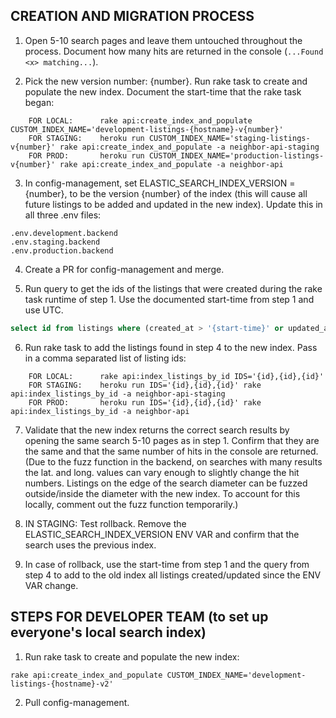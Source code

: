 <!-- TITLE: Creating New Elastic Search Index and Migrating Listings -->

## CREATION AND MIGRATION PROCESS

1) Open 5-10 search pages and leave them untouched throughout the process. Document how many hits are returned in the console (`...Found <x> matching...`).

2) Pick the new version number: {number}. Run rake task to create and populate the new index. Document the start-time that the rake task began:

```text
    FOR LOCAL:      rake api:create_index_and_populate CUSTOM_INDEX_NAME='development-listings-{hostname}-v{number}'
	FOR STAGING:    heroku run CUSTOM_INDEX_NAME='staging-listings-v{number}' rake api:create_index_and_populate -a neighbor-api-staging
	FOR PROD:       heroku run CUSTOM_INDEX_NAME='production-listings-v{number}' rake api:create_index_and_populate -a neighbor-api
```

3) In config-management, set ELASTIC_SEARCH_INDEX_VERSION = {number}, to be the version {number} of the index (this will cause all future listings to be added and updated in the new index). Update this in all three .env files:

```text
.env.development.backend
.env.staging.backend
.env.production.backend
```

4) Create a PR for config-management and merge.

5) Run query to get the ids of the listings that were created during the rake task runtime of step 1. Use the documented start-time from step 1 and use UTC.

```sql
select id from listings where (created_at > '{start-time}' or updated_at > '{start-time}') and status = 'Published';
```


6) Run rake task to add the listings found in step 4 to the new index. Pass in a comma separated list of listing ids:


```text
	FOR LOCAL:      rake api:index_listings_by_id IDS='{id},{id},{id}'
	FOR STAGING:    heroku run IDS='{id},{id},{id}' rake api:index_listings_by_id -a neighbor-api-staging
	FOR PROD:       heroku run IDS='{id},{id},{id}' rake api:index_listings_by_id -a neighbor-api
```


7) Validate that the new index returns the correct search results by opening the same search 5-10 pages as in step 1. Confirm that they are the same and that the same number of hits in the console are returned. (Due to the fuzz function in the backend, on searches with many results the lat. and long. values can vary enough to slightly change the hit numbers. Listings on the edge of the search diameter can be fuzzed outside/inside the diameter with the new index. To account for this locally, comment out the fuzz function temporarily.)

8)  IN STAGING: Test rollback. Remove the ELASTIC_SEARCH_INDEX_VERSION ENV VAR and confirm that the search uses the previous index.

9) In case of rollback, use the start-time from step 1 and the query from step 4 to add to the old index all listings created/updated since the ENV VAR change.


## STEPS FOR DEVELOPER TEAM (to set up everyone's local search index)


1) Run rake task to create and populate the new index:

```text
rake api:create_index_and_populate CUSTOM_INDEX_NAME='development-listings-{hostname}-v2'
```

2) Pull config-management.